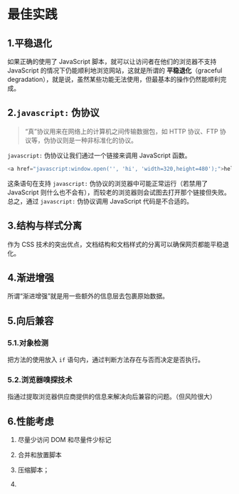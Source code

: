 # 最佳实践

## 1.平稳退化

如果正确的使用了 JavaScript 脚本，就可以让访问者在他们的浏览器不支持 JavaScript 的情况下仍能顺利地浏览网站，这就是所谓的 **平稳退化**（graceful degradation），就是说，虽然某些功能无法使用，但最基本的操作仍然能顺利完成。

## 2.`javascript:` 伪协议

> “真”协议用来在网络上的计算机之间传输数据包，如 HTTP 协议、FTP 协议等，伪协议则是一种非标准化的协议。

`javascript:` 伪协议让我们通过一个链接来调用 JavaScript 函数。

```js
<a href="javascript:window.open('', 'hi', 'width=320,height=480');">hello</a>
```

这条语句在支持 `javascript:` 伪协议的浏览器中可能正常运行（若禁用了 JavaScript 则什么也不会有），而较老的浏览器则会试图去打开那个链接但失败。总之，通过 `javascript:` 伪协议调用 JavaScript 代码是不合适的。

## 3.结构与样式分离

作为 CSS 技术的突出优点，文档结构和文档样式的分离可以确保网页都能平稳退化。

## 4.渐进增强

所谓“渐进增强”就是用一些额外的信息层去包裹原始数据。

## 5.向后兼容

### 5.1.对象检测

把方法的使用放入 `if` 语句内，通过判断方法存在与否而决定是否执行。

### 5.2.浏览器嗅探技术

指通过提取浏览器供应商提供的信息来解决向后兼容的问题。（但风险很大）

## 6.性能考虑

1. 尽量少访问 DOM 和尽量件少标记

2. 合并和放置脚本

3. 压缩脚本；

4.
